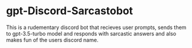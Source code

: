 ﻿# gpt-Discord-Sarcastobot

This is a rudementary discord bot that recieves user prompts, sends them to gpt-3.5-turbo model and responds with
sarcastic answers and also makes fun of the users discord name.
